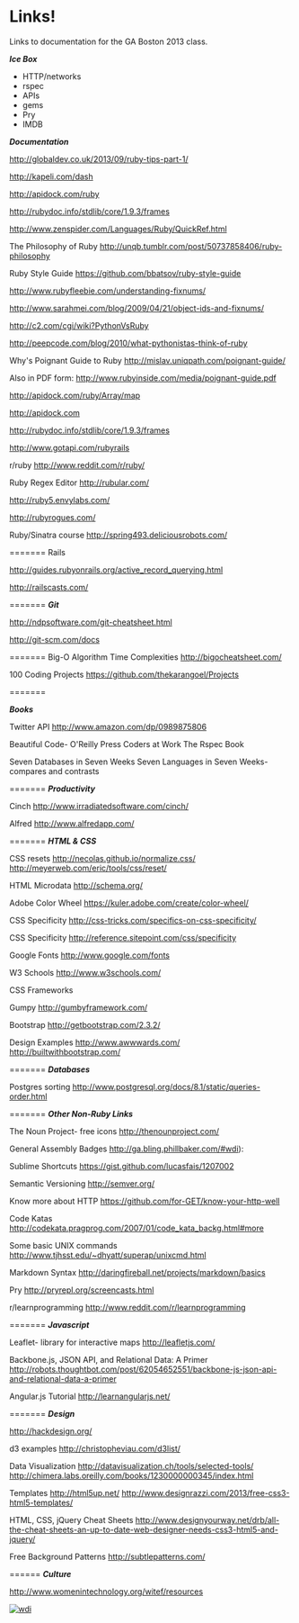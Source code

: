 Links!
==========

Links to documentation for the GA Boston 2013 class.

***Ice Box***

* HTTP/networks
* rspec
* APIs
* gems
* Pry
* IMDB



***Documentation***

http://globaldev.co.uk/2013/09/ruby-tips-part-1/

http://kapeli.com/dash

http://apidock.com/ruby

http://rubydoc.info/stdlib/core/1.9.3/frames


http://www.zenspider.com/Languages/Ruby/QuickRef.html

The Philosophy of Ruby
http://unqb.tumblr.com/post/50737858406/ruby-philosophy

Ruby Style Guide
https://github.com/bbatsov/ruby-style-guide

http://www.rubyfleebie.com/understanding-fixnums/

http://www.sarahmei.com/blog/2009/04/21/object-ids-and-fixnums/

http://c2.com/cgi/wiki?PythonVsRuby

http://peepcode.com/blog/2010/what-pythonistas-think-of-ruby

Why's Poignant Guide to Ruby 
http://mislav.uniqpath.com/poignant-guide/

Also in PDF form:
http://www.rubyinside.com/media/poignant-guide.pdf

http://apidock.com/ruby/Array/map

http://apidock.com

http://rubydoc.info/stdlib/core/1.9.3/frames

http://www.gotapi.com/rubyrails

r/ruby
http://www.reddit.com/r/ruby/

Ruby Regex Editor
http://rubular.com/

http://ruby5.envylabs.com/

http://rubyrogues.com/

Ruby/Sinatra course
http://spring493.deliciousrobots.com/

=======
Rails

http://guides.rubyonrails.org/active_record_querying.html

http://railscasts.com/

=======
***Git***

http://ndpsoftware.com/git-cheatsheet.html

http://git-scm.com/docs


=======
Big-O Algorithm Time Complexities
http://bigocheatsheet.com/

100 Coding Projects
https://github.com/thekarangoel/Projects

=======

***Books***

Twitter API
http://www.amazon.com/dp/0989875806

Beautiful Code- O'Reilly Press
Coders at Work
The Rspec Book

Seven Databases in Seven Weeks
Seven Languages in Seven Weeks- compares and contrasts

=======
***Productivity***

Cinch
http://www.irradiatedsoftware.com/cinch/

Alfred
http://www.alfredapp.com/

=======
***HTML & CSS***

CSS resets
http://necolas.github.io/normalize.css/
http://meyerweb.com/eric/tools/css/reset/

HTML Microdata
http://schema.org/

Adobe Color Wheel
https://kuler.adobe.com/create/color-wheel/

CSS Specificity
http://css-tricks.com/specifics-on-css-specificity/

CSS Specificity
http://reference.sitepoint.com/css/specificity

Google Fonts
http://www.google.com/fonts

W3 Schools
http://www.w3schools.com/

CSS Frameworks

Gumpy
http://gumbyframework.com/

Bootstrap
http://getbootstrap.com/2.3.2/

Design Examples
http://www.awwwards.com/
http://builtwithbootstrap.com/

=======
***Databases***

Postgres sorting
http://www.postgresql.org/docs/8.1/static/queries-order.html

=======
***Other Non-Ruby Links***

The Noun Project- free icons
http://thenounproject.com/


General Assembly Badges
http://ga.bling.phillbaker.com/#wdi):

Sublime Shortcuts
https://gist.github.com/lucasfais/1207002

Semantic Versioning
http://semver.org/

Know more about HTTP
https://github.com/for-GET/know-your-http-well

Code Katas
http://codekata.pragprog.com/2007/01/code_kata_backg.html#more

Some basic UNIX commands
http://www.tjhsst.edu/~dhyatt/superap/unixcmd.html

Markdown Syntax
http://daringfireball.net/projects/markdown/basics

Pry
http://pryrepl.org/screencasts.html

r/learnprogramming
http://www.reddit.com/r/learnprogramming

=======
***Javascript***

Leaflet- library for interactive maps
http://leafletjs.com/

Backbone.js, JSON API, and Relational Data: A Primer
http://robots.thoughtbot.com/post/62054652551/backbone-js-json-api-and-relational-data-a-primer

Angular.js Tutorial
http://learnangularjs.net/

=======
***Design***

http://hackdesign.org/

d3 examples
http://christopheviau.com/d3list/

Data Visualization
http://datavisualization.ch/tools/selected-tools/
http://chimera.labs.oreilly.com/books/1230000000345/index.html

Templates
http://html5up.net/
http://www.designrazzi.com/2013/free-css3-html5-templates/

HTML, CSS, jQuery Cheat Sheets
http://www.designyourway.net/drb/all-the-cheat-sheets-an-up-to-date-web-designer-needs-css3-html5-and-jquery/

Free Background Patterns
http://subtlepatterns.com/

======
***Culture***

http://www.womenintechnology.org/witef/resources



[![wdi](http://ga.bling.phillbaker.com/images/shield_imagined_ga_wdi.png)](https://generalassemb.ly/education/web-development-immersive)
